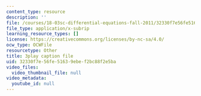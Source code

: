 ```yaml
---
content_type: resource
description: ''
file: /courses/18-03sc-differential-equations-fall-2011/32330f7e56fe51639ebef2bc88f2e5ba_te6Mplq3DCU.vtt
file_type: application/x-subrip
learning_resource_types: []
license: https://creativecommons.org/licenses/by-nc-sa/4.0/
ocw_type: OCWFile
resourcetype: Other
title: 3play caption file
uid: 32330f7e-56fe-5163-9ebe-f2bc88f2e5ba
video_files:
  video_thumbnail_file: null
video_metadata:
  youtube_id: null
---
```

